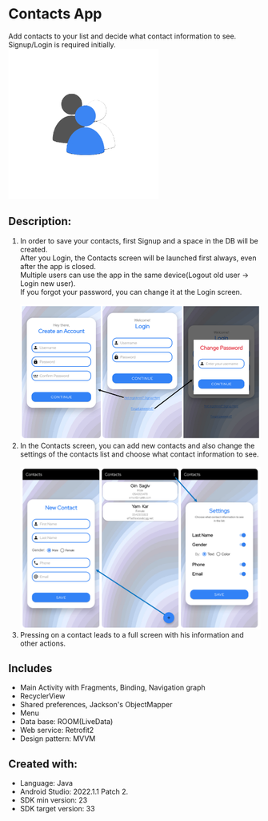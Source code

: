 # Contacts App
Add contacts to your list and decide what contact information to see. <br/>
Signup/Login is required initially. <br/> 
<img src = "README images/app_icon.png" height="300"> <br/>

## Description:
1. In order to save your contacts, first Signup and a space in the DB will be created. <br/>
   After you Login, the Contacts screen will be launched first always, even after the app is closed. <br/>
   Multiple users can use the app in the same device(Logout old user -> Login new user). <br/>
   If you forgot your password, you can change it at the Login screen. <br/><br/>
   <img src = "README images/login_signup_changePass_screens.png"> <br/>
2. In the Contacts screen, you can add new contacts and also change the settings of the contacts list and choose what contact information to see. <br/><br/>
   <img src = "README images/contacts_addNew_settings_screens.png"> <br/>
3. Pressing on a contact leads to a full screen with his information and other actions. <br/>

## Includes
* Main Activity with Fragments, Binding, Navigation graph <br/>
* RecyclerView <br/>
* Shared preferences, Jackson's ObjectMapper <br/>
* Menu <br/>
* Data base: ROOM(LiveData) <br/>
* Web service: Retrofit2 <br/>
* Design pattern: MVVM <br/>

## Created with:
* Language: Java
* Android Studio: 2022.1.1 Patch 2.
* SDK min version: 23
* SDK target version: 33
